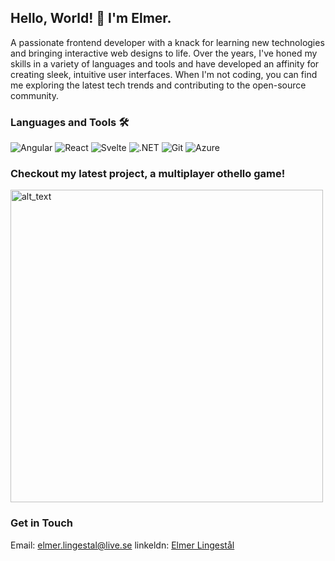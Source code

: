 ## Hello, World! :wave: I'm Elmer.
A passionate frontend developer with a knack for learning new technologies and bringing interactive web designs to life. Over the years, I've honed my skills in a variety of languages and tools and have developed an affinity for creating sleek, intuitive user interfaces. When I'm not coding, you can find me exploring the latest tech trends and contributing to the open-source community.

### Languages and Tools :hammer_and_wrench:
![Angular](https://img.shields.io/badge/-Angular-DD0031?style=for-the-badge&logo=angular&logoColor=white)
![React](https://img.shields.io/badge/-React-61DAFB?style=for-the-badge&logo=react&logoColor=black)
![Svelte](https://img.shields.io/badge/-Svelte-FF3E00?style=for-the-badge&logo=svelte&logoColor=white)
![.NET](https://img.shields.io/badge/-.NET-5C2D91?style=for-the-badge&logo=.net&logoColor=white)
![Git](https://img.shields.io/badge/-Git-F05032?style=for-the-badge&logo=git&logoColor=white)
![Azure](https://img.shields.io/badge/-Azure-0089D6?style=for-the-badge&logo=microsoft-azure&logoColor=white)


### Checkout my latest project, a multiplayer othello game!
[<img alt="alt_text" width="500px" src="./images/othello.png" />](https://othello-frontend.fly.dev/)


### Get in Touch
Email: elmer.lingestal@live.se
linkeldn: [Elmer Lingestål](https://www.linkedin.com/in/elmer-lingest%C3%A5l-3571021a8/)
